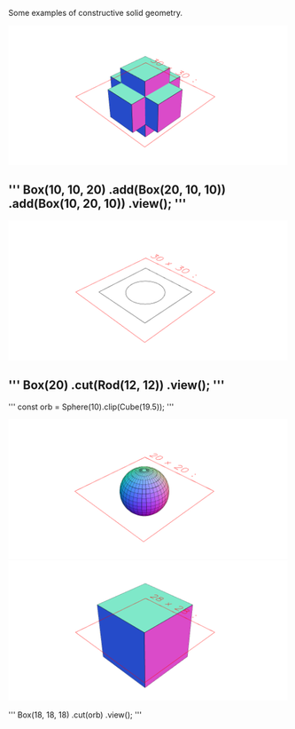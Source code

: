 
Some examples of constructive solid geometry.

![Image](csg.md.1.png)

'''
Box(10, 10, 20)
  .add(Box(20, 10, 10))
  .add(Box(10, 20, 10))
  .view();
'''
---

![Image](csg.md.2.png)

'''
Box(20)
  .cut(Rod(12, 12))
  .view();
'''
---


'''
const orb = Sphere(10).clip(Cube(19.5));
'''

![Image](csg.md.3.png)
![Image](csg.md.4.png)

'''
Box(18, 18, 18)
  .cut(orb)
  .view();
'''
